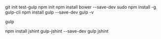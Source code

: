 git init test-gulp
npm init
npm install bower --save-dev
sudo npm install -g gulp-cli
npm install gulp --save-dev
gulp -v

gulp

npm install jshint gulp-jshint --save-dev
gulp jshint
